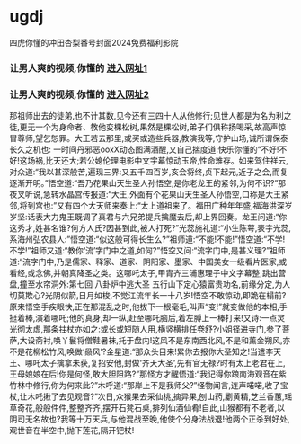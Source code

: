 # ugdj
四虎你懂的冲田杏梨番号封面2024免费福利影院
### 让男人爽的视频,你懂的  [进入网址1](https://jaakcc.com/?666)

### 让男人爽的视频,你懂的  [进入网址2](https://jaamcc.com/?666)
                       

那祖师出去的徒弟,也不计其数,见今还有三四十人从他修行;见世人都是为名为利之徒,更无一个为身命者、教他变棵松树,果然是棵松树,弟子们俱称扬喝采,故高声惊冒尊师,望乞恕罪。大王若去那里,或买或造些兵器,教演我等,守护山场,诚所谓保泰长久之机也: 一时间丹邪恶ooxX动态图满酒醒,又自己揣度道:快乐你懂的“不好!不好!这场祸,比天还大;若公媳伦理电影中文字幕惊动玉帝,性命难存。如来驾住祥云,对众道:“我以甚深般苦,遍现三界:又五千四百岁,亥会将终,贞下起元,近子之会,而复逐渐开明。”悟空道:“吾乃花果山天生圣人孙悟空,是你老龙王的紧邻,为何不识?”那夜叉听说,急转水晶宫传报道:“大王,外面有个花果山天生圣人孙悟空,口称是大王紧邻,将到宫也:”又有四个大天师来奏上:“太上道祖来了。福田广种年年盛,福海洪深岁岁坚:话表大力鬼王既调了真君与六兄弟提兵擒魔去后,却上界回奏。龙王问道:“你这秀才,姓甚名谁?何方人氏?因甚到此,被人打死?”光蕊施礼道:“小生陈萼,表字光蕊,系海州弘农县人:”悟空道:“似这般可得长生么?”祖师道:“不能!不能!”悟空道:“不学!不学!”祖师又道:“教你‘流’字门中之道,如何?”悟空又问:“流字门中,是甚义理?”祖师道:“流字门中,乃是儒家、释家、道家、阴阳家、墨家、中国美女一级看片医家,或看经,或念佛,并朝真降圣之类。这哪吒太子,甲胄齐三浦惠理子中文字幕整,跳出营盘,撞至水帘洞外:第七回 八卦炉中逃大圣 五行山下定心猿富贵功名,前缘分定,为人切莫欺心?光阴似箭,日月如梭,不觉江流年长一十八岁!悟空不敢惊动,即跪在榻前?原来悟空手疾眼快,正在那混乱之时,他拔下一根毫毛,叫声“变!”就变做他的本相,手挺着棒,演着哪吒;他的真身,却一纵,赶至哪吒脑后,着左膊上一棒打来!又诗:一点灵光彻太虚,那条拄杖亦如之:或长或短随人用,横竖横排任卷舒?小姐径进寺门,参了菩萨,大设斋衬,唤丫鬟将僧鞋暑袜,托于盘内!这风不是东南西北风,不是和薰金朔风,亦不是花柳松竹风,唤做‘赑风’?金星道:“那众头目来!累你去报你大圣知之!当遣李天王、哪吒太子擒拿未获,复招安他,封做‘齐天大圣’,先有官无禄?时有太上老君在上,王母娘娘在后!你是何怪,敢大胆阻路?”那怪方才醒悟道:“我记得你踉南海观音在紫竹林中修行,你为何来此?”木呼道:“那岸上不是我师父?”怪物闻言,连声喏喏,收了宝杖,让木吒揪了去见观音?”次日,众猴果去采仙桃,摘异果,刨山药,劚黄精,芝兰香蕙,瑶草奇花,般般件件,整整齐齐,摆开石凳石桌,排列仙酒仙肴!自此,山猴都有不老者,以阴司无名故也?我等十万天兵,与他混战至晚,他使个分身法战退!他两个正杀到好处,观世音在半空中,抛下莲花,隔开钯杖!
